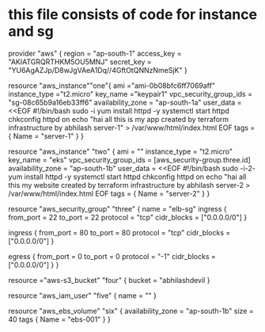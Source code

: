 # this file consists of code for instance and sg
provider "aws" {
region = "ap-south-1"
access_key = "AKIATGRQRTHKM5OU5MNJ"
secret_key = "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"
}

resource "aws_instance""one"{
ami             ="ami-0b08bfc6ff7069aff"
instance_type   ="t2.micro"
key_name        ="keypair1"
vpc_security_group_ids = "sg-08c65b9a16eb33ff6"
availability_zone = "ap-south-1a"
user_data      = <<EOF
#!/bin/bash
sudo -i
yum install httpd -y
systemctl start httpd
chkconfig httpd on
echo "hai all this is my app created by terraform infrastructure by abhilash server-1" > /var/www/html/index.html
EOF
  tags = {
  Name = "server-1"
 }
}
 
resource "aws_instance" "two" {
  ami           = ""
  instance_type = "t2.micro"
  key_name      = "eks"
  vpc_security_group_ids = [aws_security-group.three.id]
  availability_zone = "ap-south-1b"
  user_data     = <<EOF
#!/bin/bash
sudo -i-2-
yum install httpd -y
systemctl start httpd
chkconfig httpd on
echo "hai all this my website created by terraform infrastructure by abhilash server-2 > /var/www/html/index.html
EOF
  tags = {
   Name = "server-2"
  }
}
  
  resource "aws_security_group" "three" {
   name = "elb-sg"
   ingress {
    from_port  = 22
    to_port    = 22
    protocol   = "tcp"
    cidr_blocks = ["0.0.0.0/0"]
  }
  
  ingress {
    from_port  = 80
    to_port    = 80
    protocol   = "tcp"
    cidr_blocks = ["0.0.0.0/0"]
  }
  
  egress {
    from_port   = 0
    to_port     = 0
    protocol    = "-1"
    cidr_blocks = ["0.0.0.0/0"]
  }
}
  
resource ="aws-s3_bucket" "four" {
  bucket = "abhilashdevil
}
  
resource "aws_iam_user" "five" {
name = ""
}
  
resource "aws_ebs_volume" "six" {
 availability_zone = "ap-south-1b"
  size = 40
  tags {
    Name = "ebs-001"
 }
}
